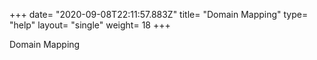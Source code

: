 +++
date= "2020-09-08T22:11:57.883Z"
title= "Domain Mapping"
type= "help"
layout= "single"
weight= 18
+++

Domain Mapping